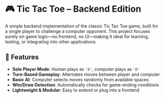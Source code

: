 # 🎮 Tic Tac Toe – Backend Edition

A simple backend implementation of the classic Tic Tac Toe game, built for a single player to challenge a computer opponent. This project focuses purely on game logic—no frontend, no UI—making it ideal for learning, testing, or integrating into other applications.

## 🧩 Features

- **Solo Player Mode**: Human plays as `'X'`, computer plays as `'O'`
- **Turn-Based Gameplay**: Alternates moves between player and computer
- **Basic AI**: Computer selects moves randomly from available spaces
- **Win/Draw Detection**: Automatically checks for game-ending conditions
- **Lightweight & Modular**: Easy to extend or plug into a frontend


